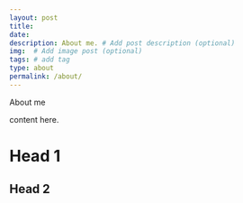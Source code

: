 ```yaml
---
layout: post
title: 
date: 
description: About me. # Add post description (optional)
img:  # Add image post (optional)
tags: # add tag
type: about
permalink: /about/
---
```




About me

content here.

# Head 1

## Head 2 
